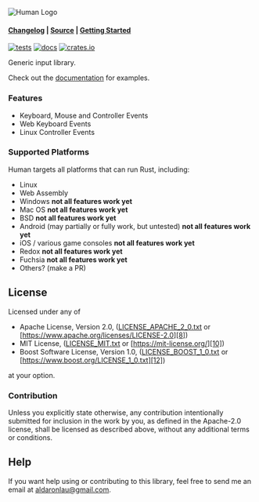 ![Human Logo](https://raw.githubusercontent.com/libcala/human/main/res/icon.svg)

#### [Changelog][3] | [Source][4] | [Getting Started][5]

[![tests](https://github.com/libcala/human/workflows/tests/badge.svg)][2]
[![docs](https://docs.rs/human/badge.svg)][0]
[![crates.io](https://img.shields.io/crates/v/human.svg)][1]

Generic input library.

Check out the [documentation][0] for examples.

### Features
 - Keyboard, Mouse and Controller Events
 - Web Keyboard Events
 - Linux Controller Events

### Supported Platforms
Human targets all platforms that can run Rust, including:
 - Linux
 - Web Assembly
 - Windows **not all features work yet**
 - Mac OS **not all features work yet**
 - BSD **not all features work yet**
 - Android (may partially or fully work, but untested) **not all features work yet**
 - iOS / various game consoles **not all features work yet**
 - Redox **not all features work yet**
 - Fuchsia **not all features work yet**
 - Others? (make a PR)

## License
Licensed under any of
 - Apache License, Version 2.0, ([LICENSE_APACHE_2_0.txt][7]
   or [https://www.apache.org/licenses/LICENSE-2.0][8])
 - MIT License, ([LICENSE_MIT.txt][9] or [https://mit-license.org/][10])
 - Boost Software License, Version 1.0, ([LICENSE_BOOST_1_0.txt][11]
   or [https://www.boost.org/LICENSE_1_0.txt][12])

at your option.

### Contribution
Unless you explicitly state otherwise, any contribution intentionally submitted
for inclusion in the work by you, as defined in the Apache-2.0 license, shall be
licensed as described above, without any additional terms or conditions.

## Help
If you want help using or contributing to this library, feel free to send me an
email at [aldaronlau@gmail.com][13].

[0]: https://docs.rs/human
[1]: https://crates.io/crates/human
[2]: https://github.com/libcala/human/actions?query=workflow%3Atests
[3]: https://github.com/libcala/human/blob/main/CHANGELOG.md
[4]: https://github.com/libcala/human/
[5]: https://docs.rs/human#getting-started
[6]: https://aldaronlau.com/
[7]: https://github.com/libcala/human/blob/main/LICENSE_APACHE_2_0.txt
[8]: https://www.apache.org/licenses/LICENSE-2.0
[9]: https://github.com/libcala/human/blob/main/LICENSE_MIT.txt
[10]: https://mit-license.org/
[11]: https://github.com/libcala/human/blob/main/LICENSE_BOOST_1_0.txt
[12]: https://www.boost.org/LICENSE_1_0.txt
[13]: mailto:aldaronlau@gmail.com

